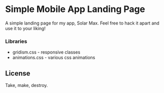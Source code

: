 # Simple Mobile App Landing Page

A simple landing page for my app, Solar Max.  Feel free to hack it apart and use it to your liking!

### Libraries

  - gridism.css - responsive classes
  - animations.css - various css animations

License
----

Take, make, destroy.
